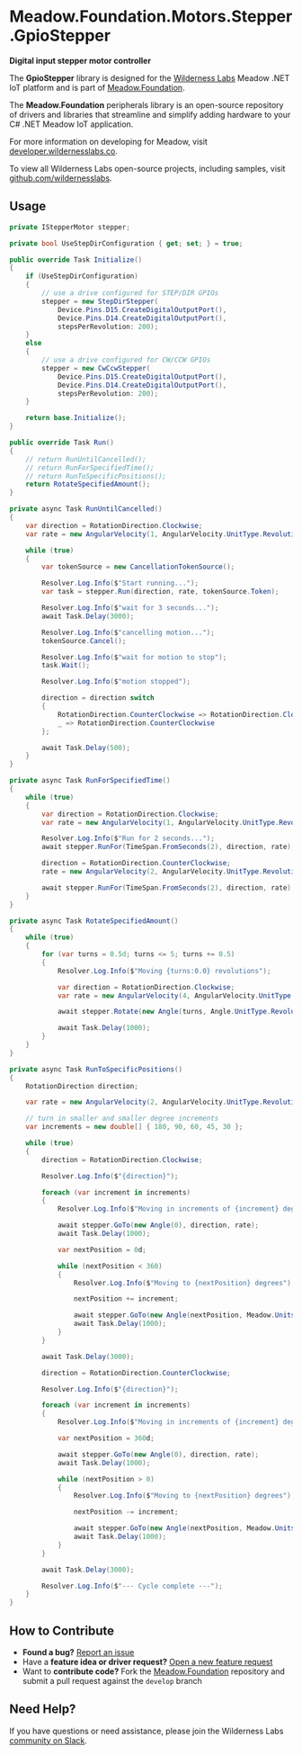 # Meadow.Foundation.Motors.Stepper.GpioStepper

**Digital input stepper motor controller**

The **GpioStepper** library is designed for the [Wilderness Labs](www.wildernesslabs.co) Meadow .NET IoT platform and is part of [Meadow.Foundation](https://developer.wildernesslabs.co/Meadow/Meadow.Foundation/).

The **Meadow.Foundation** peripherals library is an open-source repository of drivers and libraries that streamline and simplify adding hardware to your C# .NET Meadow IoT application.

For more information on developing for Meadow, visit [developer.wildernesslabs.co](http://developer.wildernesslabs.co/).

To view all Wilderness Labs open-source projects, including samples, visit [github.com/wildernesslabs](https://github.com/wildernesslabs/).

## Usage

```csharp
private IStepperMotor stepper;

private bool UseStepDirConfiguration { get; set; } = true;

public override Task Initialize()
{
    if (UseStepDirConfiguration)
    {
        // use a drive configured for STEP/DIR GPIOs
        stepper = new StepDirStepper(
            Device.Pins.D15.CreateDigitalOutputPort(),
            Device.Pins.D14.CreateDigitalOutputPort(),
            stepsPerRevolution: 200);
    }
    else
    {
        // use a drive configured for CW/CCW GPIOs
        stepper = new CwCcwStepper(
            Device.Pins.D15.CreateDigitalOutputPort(),
            Device.Pins.D14.CreateDigitalOutputPort(),
            stepsPerRevolution: 200);
    }

    return base.Initialize();
}

public override Task Run()
{
    // return RunUntilCancelled();
    // return RunForSpecifiedTime();
    // return RunToSpecificPositions();
    return RotateSpecifiedAmount();
}

private async Task RunUntilCancelled()
{
    var direction = RotationDirection.Clockwise;
    var rate = new AngularVelocity(1, AngularVelocity.UnitType.RevolutionsPerSecond);

    while (true)
    {
        var tokenSource = new CancellationTokenSource();

        Resolver.Log.Info($"Start running...");
        var task = stepper.Run(direction, rate, tokenSource.Token);

        Resolver.Log.Info($"wait for 3 seconds...");
        await Task.Delay(3000);

        Resolver.Log.Info($"cancelling motion...");
        tokenSource.Cancel();

        Resolver.Log.Info($"wait for motion to stop");
        task.Wait();

        Resolver.Log.Info($"motion stopped");

        direction = direction switch
        {
            RotationDirection.CounterClockwise => RotationDirection.Clockwise,
            _ => RotationDirection.CounterClockwise
        };

        await Task.Delay(500);
    }
}

private async Task RunForSpecifiedTime()
{
    while (true)
    {
        var direction = RotationDirection.Clockwise;
        var rate = new AngularVelocity(1, AngularVelocity.UnitType.RevolutionsPerSecond);

        Resolver.Log.Info($"Run for 2 seconds...");
        await stepper.RunFor(TimeSpan.FromSeconds(2), direction, rate);

        direction = RotationDirection.CounterClockwise;
        rate = new AngularVelocity(2, AngularVelocity.UnitType.RevolutionsPerSecond);

        await stepper.RunFor(TimeSpan.FromSeconds(2), direction, rate);
    }
}

private async Task RotateSpecifiedAmount()
{
    while (true)
    {
        for (var turns = 0.5d; turns <= 5; turns += 0.5)
        {
            Resolver.Log.Info($"Moving {turns:0.0} revolutions");

            var direction = RotationDirection.Clockwise;
            var rate = new AngularVelocity(4, AngularVelocity.UnitType.RevolutionsPerSecond);

            await stepper.Rotate(new Angle(turns, Angle.UnitType.Revolutions), direction, rate);

            await Task.Delay(1000);
        }
    }
}

private async Task RunToSpecificPositions()
{
    RotationDirection direction;

    var rate = new AngularVelocity(2, AngularVelocity.UnitType.RevolutionsPerSecond);

    // turn in smaller and smaller degree increments
    var increments = new double[] { 180, 90, 60, 45, 30 };

    while (true)
    {
        direction = RotationDirection.Clockwise;

        Resolver.Log.Info($"{direction}");

        foreach (var increment in increments)
        {
            Resolver.Log.Info($"Moving in increments of {increment} degrees");

            await stepper.GoTo(new Angle(0), direction, rate);
            await Task.Delay(1000);

            var nextPosition = 0d;

            while (nextPosition < 360)
            {
                Resolver.Log.Info($"Moving to {nextPosition} degrees");

                nextPosition += increment;

                await stepper.GoTo(new Angle(nextPosition, Meadow.Units.Angle.UnitType.Degrees), direction, rate);
                await Task.Delay(1000);
            }
        }

        await Task.Delay(3000);

        direction = RotationDirection.CounterClockwise;

        Resolver.Log.Info($"{direction}");

        foreach (var increment in increments)
        {
            Resolver.Log.Info($"Moving in increments of {increment} degrees");

            var nextPosition = 360d;

            await stepper.GoTo(new Angle(0), direction, rate);
            await Task.Delay(1000);

            while (nextPosition > 0)
            {
                Resolver.Log.Info($"Moving to {nextPosition} degrees");

                nextPosition -= increment;

                await stepper.GoTo(new Angle(nextPosition, Meadow.Units.Angle.UnitType.Degrees), direction, rate);
                await Task.Delay(1000);
            }
        }

        await Task.Delay(3000);

        Resolver.Log.Info($"--- Cycle complete ---");
    }
}

```
## How to Contribute

- **Found a bug?** [Report an issue](https://github.com/WildernessLabs/Meadow_Issues/issues)
- Have a **feature idea or driver request?** [Open a new feature request](https://github.com/WildernessLabs/Meadow_Issues/issues)
- Want to **contribute code?** Fork the [Meadow.Foundation](https://github.com/WildernessLabs/Meadow.Foundation) repository and submit a pull request against the `develop` branch


## Need Help?

If you have questions or need assistance, please join the Wilderness Labs [community on Slack](http://slackinvite.wildernesslabs.co/).
